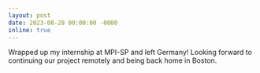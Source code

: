 ```yaml
---
layout: post
date: 2023-08-28 00:00:00 -0000
inline: true
---
```

Wrapped up my internship at MPI-SP and left Germany! Looking forward to continuing our project remotely and being back home in Boston. 

